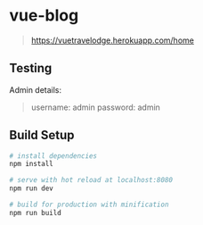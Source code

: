 # vue-blog

> https://vuetravelodge.herokuapp.com/home

## Testing

Admin details:

> username: admin
> password: admin

## Build Setup

``` bash
# install dependencies
npm install

# serve with hot reload at localhost:8080
npm run dev

# build for production with minification
npm run build

```


